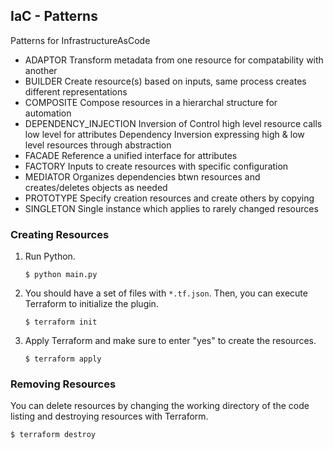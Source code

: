 ## IaC - Patterns

Patterns for InfrastructureAsCode
- ADAPTOR Transform metadata from one resource for compatability with another
- BUILDER Create resource(s) based on inputs, same process creates different representations
- COMPOSITE Compose resources in a hierarchal structure for automation
- DEPENDENCY_INJECTION 
    Inversion of Control high level resource calls low level for attributes
    Dependency Inversion expressing high & low level resources through abstraction
- FACADE Reference a unified interface for attributes
- FACTORY Inputs to create resources with specific configuration
- MEDIATOR Organizes dependencies btwn resources and creates/deletes objects as needed
- PROTOTYPE Specify creation resources and create others by copying
- SINGLETON Single instance which applies to rarely changed resources

### Creating Resources

1. Run Python.
   ```shell
   $ python main.py
   ```

1. You should have a set of files with `*.tf.json`. Then, you can
   execute Terraform to initialize the plugin.
   ```shell
   $ terraform init
   ```

1. Apply Terraform and make sure to enter "yes" to create the resources.
   ```shell
   $ terraform apply
   ```

### Removing Resources

You can delete resources by changing the working directory
of the code listing and destroying resources with Terraform.

```shell
$ terraform destroy
```